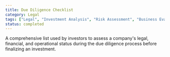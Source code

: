 ```yaml
---
title: Due Diligence Checklist
category: Legal
tags: ["Legal", "Investment Analysis", "Risk Assessment", "Business Evaluation"]
status: completed
---
```

A comprehensive list used by investors to assess a company's legal, financial, and operational status during the due diligence process before finalizing an investment.